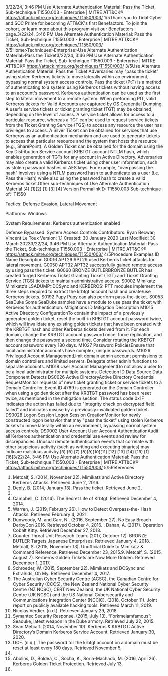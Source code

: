 3/22/24, 3:46 PM Use Alternate Authentication Material: Pass the Ticket, Sub-technique T1550.003 - Enterprise | MITRE ATT&CK®
https://attack.mitre.org/techniques/T1550/003/ 1/5Thank you to Tidal Cyber and SOC Prime for becoming ATT&CK's ﬁrst Benefactors. To join the cohort, or learn more about this program visit our
Benefactors page.3/22/24, 3:46 PM Use Alternate Authentication Material: Pass the Ticket, Sub-technique T1550.003 - Enterprise | MITRE ATT&CK®
https://attack.mitre.org/techniques/T1550/003/ 2/5Home>Techniques>Enterprise>Use Alternate Authentication Material>Pass the Ticket3/22/24, 3:46 PM Use Alternate Authentication Material: Pass the Ticket, Sub-technique T1550.003 - Enterprise | MITRE ATT&CK®
https://attack.mitre.org/techniques/T1550/003/ 3/5Use Alternate Authentication Material: Pass the Ticket
Adversaries may "pass the ticket" using stolen Kerberos tickets to move laterally within an environment, bypassing normal system access
controls. Pass the ticket (PtT) is a method of authenticating to a system using Kerberos tickets without having access to an account's
password. Kerberos authentication can be used as the ﬁrst step to lateral movement to a remote system.
When preforming PtT, valid Kerberos tickets for Valid Accounts are captured by OS Credential Dumping. A user's service tickets or ticket
granting ticket (TGT) may be obtained, depending on the level of access. A service ticket allows for access to a particular resource, whereas
a TGT can be used to request service tickets from the Ticket Granting Service (TGS) to access any resource the user has privileges to access.
A Silver Ticket can be obtained for services that use Kerberos as an authentication mechanism and are used to generate tickets to access
that particular resource and the system that hosts the resource (e.g., SharePoint).
A Golden Ticket can be obtained for the domain using the Key Distribution Service account KRBTGT account NTLM hash, which enables
generation of TGTs for any account in Active Directory.
Adversaries may also create a valid Kerberos ticket using other user information, such as stolen password hashes or AES keys. For example,
"overpassing the hash" involves using a NTLM password hash to authenticate as a user (i.e. Pass the Hash) while also using the password
hash to create a valid Kerberos ticket.Other sub-techniques of Use Alternate Authentication Material (4)
[1][2]
[1]
[3]
[4]
Version PermalinkID: T1550.003
Sub-technique of:  T1550

Tactics: Defense Evasion, Lateral Movement

Platforms: Windows

System Requirements: Kerberos authentication enabled

Defense Bypassed: System Access Controls
Contributors: Ryan Becwar; Vincent Le Toux
Version: 1.1
Created: 30 January 2020
Last Modiﬁed: 30 March 20233/22/24, 3:46 PM Use Alternate Authentication Material: Pass the Ticket, Sub-technique T1550.003 - Enterprise | MITRE ATT&CK®
https://attack.mitre.org/techniques/T1550/003/ 4/5Procedure Examples
ID Name Description
G0016 APT29 APT29 used Kerberos ticket attacks for lateral movement.
G0050 APT32 APT32 successfully gained remote access by using pass the ticket.
G0060 BRONZE
BUTLERBRONZE BUTLER has created forged Kerberos Ticket Granting Ticket (TGT) and Ticket Granting Service
(TGS) tickets to maintain administrative access.
S0002 Mimikatz Mimikatz’s LSADUMP::DCSync and KERBEROS::PTT modules implement the three steps required to extract
the krbtgt account hash and create/use Kerberos tickets.
S0192 Pupy Pupy can also perform pass-the-ticket.
S0053 SeaDuke Some SeaDuke samples have a module to use pass the ticket with Kerberos for authentication.
Mitigations
ID Mitigation Description
M1015 Active Directory
ConﬁgurationTo contain the impact of a previously generated golden ticket, reset the built-in KRBTGT account
password twice, which will invalidate any existing golden tickets that have been created with the
KRBTGT hash and other Kerberos tickets derived from it. For each domain, change the KRBTGT
account password once, force replication, and then change the password a second time. Consider
rotating the KRBTGT account password every 180 days.
M1027 Password
PoliciesEnsure that local administrator accounts have complex, unique passwords.
M1026 Privileged
Account
ManagementLimit domain admin account permissions to domain controllers and limited servers. Delegate other
admin functions to separate accounts.
M1018 User Account
ManagementDo not allow a user to be a local administrator for multiple systems.
Detection
ID Data Source Data Component Detects
DS0026 Active DirectoryActive Directory
Credential
RequestMonitor requests of new ticket granting ticket or service tickets to a Domain Controller.
Event ID 4769 is generated on the Domain Controller when using a golden ticket after
the KRBTGT password has been reset twice, as mentioned in the mitigation section.
The status code 0x1F indicates the action has failed due to "Integrity check on
decrypted ﬁeld failed" and indicates misuse by a previously invalidated golden ticket.
DS0028 Logon Session Logon Session
CreationMonitor for newly constructed logon behavior that may "pass the ticket" using stolen
Kerberos tickets to move laterally within an environment, bypassing normal system
access controls.
DS0002 User Account User Account
AuthenticationAudit all Kerberos authentication and credential use events and review for
discrepancies. Unusual remote authentication events that correlate with other
suspicious activity (such as writing and executing binaries) may indicate malicious
activity.[5]
[6]
[7]
[8][9][10][11]
[12]
[13]
[14]
[15]
[1]
[16]3/22/24, 3:46 PM Use Alternate Authentication Material: Pass the Ticket, Sub-technique T1550.003 - Enterprise | MITRE ATT&CK®
https://attack.mitre.org/techniques/T1550/003/ 5/5References
1. Metcalf, S. (2014, November 22). Mimikatz and Active
Directory Kerberos Attacks. Retrieved June 2, 2016.
2. Deply, B. (2014, January 13). Pass the ticket. Retrieved June 2,
2016.
3. Campbell, C. (2014). The Secret Life of Krbtgt. Retrieved
December 4, 2014.
4. Warren, J. (2019, February 26). How to Detect Overpass-the-
Hash Attacks. Retrieved February 4, 2021.
5. Dunwoody, M. and Carr, N.. (2016, September 27). No Easy
Breach DerbyCon 2016. Retrieved October 4, 2016.
. Dahan, A. (2017). Operation Cobalt Kitty. Retrieved December
27, 2018.
7. Counter Threat Unit Research Team. (2017, October 12).
BRONZE BUTLER Targets Japanese Enterprises. Retrieved
January 4, 2018.
. Metcalf, S. (2015, November 13). Unoﬃcial Guide to Mimikatz
& Command Reference. Retrieved December 23, 2015.9. Metcalf, S. (2015, August 7). Kerberos Golden Tickets are Now
More Golden. Retrieved December 1, 2017.
10. Schroeder, W. (2015, September 22). Mimikatz and DCSync
and ExtraSids, Oh My. Retrieved December 4, 2017.
11. The Australian Cyber Security Centre (ACSC), the Canadian
Centre for Cyber Security (CCCS), the New Zealand National
Cyber Security Centre (NZ NCSC), CERT New Zealand, the UK
National Cyber Security Centre (UK NCSC) and the US National
Cybersecurity and Communications Integration Center
(NCCIC). (2018, October 11). Joint report on publicly available
hacking tools. Retrieved March 11, 2019.
12. Nicolas Verdier. (n.d.). Retrieved January 29, 2018.
13. Symantec Security Response. (2015, July 13).
“Forkmeiamfamous”: Seaduke, latest weapon in the Duke
armory. Retrieved July 22, 2015.
14. Sean Metcalf. (2014, November 10). Kerberos & KRBTGT:
Active Directory’s Domain Kerberos Service Account. Retrieved
January 30, 2020.
15. UCF. (n.d.). The password for the krbtgt account on a domain
must be reset at least every 180 days. Retrieved November 5,
2020.
1. Abolins, D., Boldea, C., Socha, K., Soria-Machado, M. (2016,
April 26). Kerberos Golden Ticket Protection. Retrieved July 13,
2017.